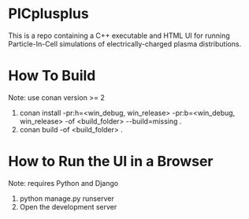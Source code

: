 # PICplusplus
This is a repo containing a C++ executable and HTML UI for running Particle-In-Cell simulations of electrically-charged plasma distributions.

# How To Build
Note: use conan version >= 2
1. conan install -pr:h=<win_debug, win_release> -pr:b=<win_debug, win_release> -of <build_folder> --build=missing .
2. conan build -of <build_folder> .

# How to Run the UI in a Browser
Note: requires Python and Django 
1. python manage.py runserver
2. Open the development server
